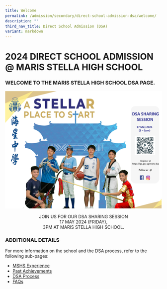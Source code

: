 ```yaml
---
title: Welcome
permalink: /admission/secondary/direct-school-admission-dsa/welcome/
description: ""
third_nav_title: Direct School Admission (DSA)
variant: markdown
---
```

# 2024 DIRECT SCHOOL ADMISSION @ MARIS STELLA HIGH SCHOOL


  

### WELCOME TO THE MARIS STELLA HIGH SCHOOL DSA PAGE.

![](/images/dsa.jpg)


<p>
<a href="https://form.gov.sg/5eb8f82b9de2f000116b3084">

</a></p> 

<center>JOIN US FOR OUR DSA SHARING SESSION<br> 17 MAY 2024 (FRIDAY), <br> 3PM AT MARIS STELLA HIGH SCHOOL.</center><p></p>




### ADDITIONAL DETAILS


For more information on the school and the DSA process, refer to the following sub-pages:  

*   [MSHS Experience](/admission/secondary/direct-school-admission-dsa/mshs-experience/)
*   [Past Achievements](/about-mshs/secondary/school-achievements/2022/)
*   [DSA Process](/admission/secondary/direct-school-admission-dsa/dsa-process/)
*   [FAQs](/admission/secondary/direct-school-admission-dsa/faqs/)